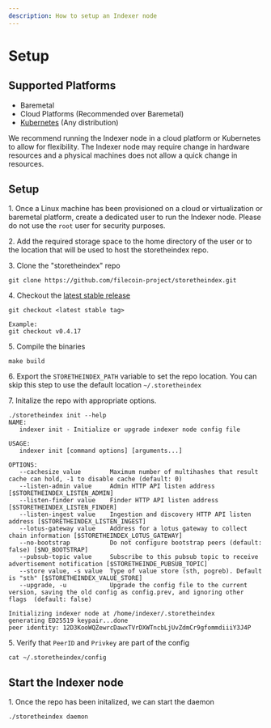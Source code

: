 ```yaml
---
description: How to setup an Indexer node
---
```


# Setup

## Supported Platforms

* Baremetal
* Cloud Platforms (Recommended over Baremetal)
* [Kubernetes](kubernetes.md) (Any distribution)

We recommend running the Indexer node in a cloud platform or Kubernetes to allow for flexibility. The Indexer node may require change in hardware resources and a physical machines does not allow a quick change in resources.&#x20;

## Setup

1\. Once a Linux machine has been provisioned on a cloud or virtualization or baremetal platform, create a dedicated user to run the Indexer node. Please do not use the `root` user for security purposes.

2\. Add the required storage space to the home directory of the user or to the location that will be used to host the storetheindex repo.

3\. Clone the "storetheindex" repo

```
git clone https://github.com/filecoin-project/storetheindex.git
```

4\. Checkout the [latest stable release](https://github.com/filecoin-project/storetheindex/releases)

```
git checkout <latest stable tag>
```

```
Example:
git checkout v0.4.17
```

5\. Compile the binaries

```
make build
```

6\. Export the `STORETHEINDEX_PATH` variable to set the repo location. You can skip this step to use the default location `~/.storetheindex`

7\. Initalize the repo with appropriate options.&#x20;

```
./storetheindex init --help
NAME:
   indexer init - Initialize or upgrade indexer node config file

USAGE:
   indexer init [command options] [arguments...]

OPTIONS:
   --cachesize value        Maximum number of multihashes that result cache can hold, -1 to disable cache (default: 0)
   --listen-admin value     Admin HTTP API listen address [$STORETHEINDEX_LISTEN_ADMIN]
   --listen-finder value    Finder HTTP API listen address [$STORETHEINDEX_LISTEN_FINDER]
   --listen-ingest value    Ingestion and discovery HTTP API listen address [$STORETHEINDEX_LISTEN_INGEST]
   --lotus-gateway value    Address for a lotus gateway to collect chain information [$STORETHEINDEX_LOTUS_GATEWAY]
   --no-bootstrap           Do not configure bootstrap peers (default: false) [$NO_BOOTSTRAP]
   --pubsub-topic value     Subscribe to this pubsub topic to receive advertisement notification [$STORETHEINDE_PUBSUB_TOPIC]
   --store value, -s value  Type of value store (sth, pogreb). Default is "sth" [$STORETHEINDEX_VALUE_STORE]
   --upgrade, -u            Upgrade the config file to the current version, saving the old config as config.prev, and ignoring other flags  (default: false)
```

```
Initializing indexer node at /home/indexer/.storetheindex
generating ED25519 keypair...done
peer identity: 12D3KooWQZewrcDawxTVrDXWTncbLjUvZdmCr9gfommdiiiY3J4P
```

5\. Verify that `PeerID` and `Privkey` are part of the config

```
cat ~/.storetheindex/config
```

## Start the Indexer node

1\. Once the repo has been initalized, we can start the daemon

```
./storetheindex daemon
```
